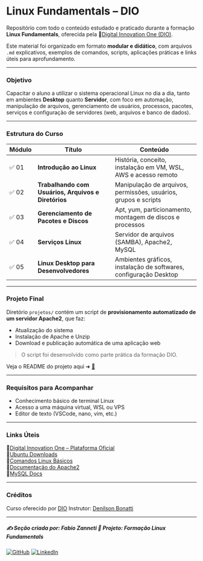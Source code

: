 # Linux Fundamentals – DIO

Repositório com todo o conteúdo estudado e praticado durante a formação **Linux Fundamentals**, oferecida pela 🔗[Digital Innovation One (DIO)](https://www.dio.me/).

Este material foi organizado em formato **modular e didático**, com arquivos `.md` explicativos, exemplos de comandos, scripts, aplicações práticas e links úteis para aprofundamento.

---

### Objetivo

Capacitar o aluno a utilizar o sistema operacional Linux no dia a dia, tanto em ambientes **Desktop** quanto **Servidor**, com foco em automação, manipulação de arquivos, gerenciamento de usuários, processos, pacotes, serviços e configuração de servidores (web, arquivos e banco de dados).

---

### Estrutura do Curso

| Módulo | Título | Conteúdo |
|--------|--------|----------|
| ✅ 01 | **Introdução ao Linux** | História, conceito, instalação em VM, WSL, AWS e acesso remoto |
| ✅ 02 | **Trabalhando com Usuários, Arquivos e Diretórios** | Manipulação de arquivos, permissões, usuários, grupos e scripts |
| ✅ 03 | **Gerenciamento de Pacotes e Discos** | Apt, yum, particionamento, montagem de discos e processos |
| ✅ 04 | **Serviços Linux** | Servidor de arquivos (SAMBA), Apache2, MySQL |
| ✅ 05 | **Linux Desktop para Desenvolvedores** | Ambientes gráficos, instalação de softwares, configuração Desktop |

---

### Projeto Final

Diretório `projetos/` contém um script de **provisionamento automatizado de um servidor Apache2**, que faz:

* Atualização do sistema
* Instalação de Apache e Unzip
* Download e publicação automática de uma aplicação web

> O script foi desenvolvido como parte prática da formação DIO.

Veja o README do projeto aqui ➜ [🔘]()

---

### Requisitos para Acompanhar

- Conhecimento básico de terminal Linux
- Acesso a uma máquina virtual, WSL ou VPS
- Editor de texto (VSCode, nano, vim, etc.)

---

### Links Úteis

🔗[Digital Innovation One – Plataforma Oficial](https://www.dio.me/)    
🔗[Ubuntu Downloads](https://ubuntu.com/download)      
🔗[Comandos Linux Básicos](https://www.hostinger.com/tutorials/linux-commands?utm_campaign=Generic-Tutorials-DSA|NT:Se|LO:BR-EN&utm_medium=ppc&gad_source=1&gad_campaignid=20990084344&gbraid=0AAAAADMy-hYO7fn0OOH9vgv_gXHeNNIsG&gclid=Cj0KCQjwjo7DBhCrARIsACWauSnmrswjKRB2xCLWCzwykFm3Mcfh0CpNY9WfK0AWX7L1TX-7smn2ftcaAiVzEALw_wcB)      
🔗[Documentação do Apache2](https://httpd.apache.org/docs/)     
🔗[MySQL Docs](https://dev.mysql.com/doc/)    

---

### Créditos

Curso oferecido por [DIO](https://www.dio.me/)
Instrutor: [Denilson Bonatti](https://github.com/denilsonbonatti)

---

##### ✍️ Seção criada por: Fabio Zanneti 🎯 Projeto: Formação Linux Fundamentals
[![GitHub](https://img.shields.io/badge/GitHub-fzanneti-181717?style=flat&logo=github)](https://github.com/fzanneti)
[![LinkedIn](https://img.shields.io/badge/LinkedIn-fzanneti-0A66C2?style=flat&logo=linkedin&logoColor=white)](https://linkedin.com/in/fzanneti)